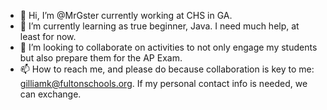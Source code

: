 - 👋 Hi, I’m @MrGster currently working at CHS in GA.
- 🌱 I’m currently learning as true beginner, Java. I need much help, at least for now.
- 💞️ I’m looking to collaborate on activities to not only engage my students but also prepare them for the AP Exam.
- 📫 How to reach me, and please do because collaboration is key to me: gilliamk@fultonschools.org.  If my personal contact info is needed, we can exchange.  

<!---
MrGster/MrGster is a ✨ special ✨ repository because its `README.md` (this file) appears on your GitHub profile.
You can click the Preview link to take a look at your changes. 
--->
